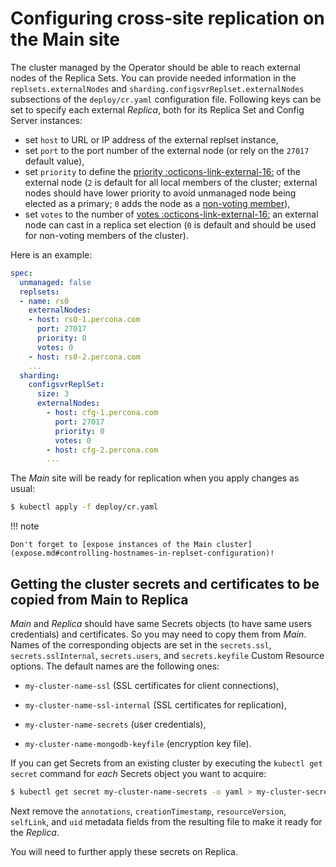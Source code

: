 # Configuring cross-site replication on the Main site

The cluster managed by the Operator should be able to reach external nodes of
the Replica Sets. You can provide needed information in the
`replsets.externalNodes` and `sharding.configsvrReplset.externalNodes`
subsections of the `deploy/cr.yaml` configuration file. Following keys can
be set to specify each external _Replica_, both for its Replica Set and Config
Server instances:

- set `host` to URL or IP address of the external replset instance,
- set `port` to the port number of the external node (or rely on the `27017`
  default value),
- set `priority` to define the [priority  :octicons-link-external-16:](https://docs.mongodb.com/manual/reference/replica-configuration/#mongodb-rsconf-rsconf.members-n-.priority)
    of the external node (`2` is default for all local members of the cluster;
    external nodes should have lower priority to avoid unmanaged node being elected
    as a primary; `0` adds the node as a [non-voting member](arbiter.md#adding-non-voting-nodes)),
- set `votes` to the number of [votes  :octicons-link-external-16:](https://docs.mongodb.com/manual/reference/replica-configuration/#mongodb-rsconf-rsconf.members-n-.votes)
    an external node can cast in a replica set election (`0` is default and
    should be used for non-voting members of the cluster).

Here is an example:

```yaml
spec:
  unmanaged: false
  replsets:
  - name: rs0
    externalNodes:
    - host: rs0-1.percona.com
      port: 27017
      priority: 0
      votes: 0
    - host: rs0-2.percona.com
    ...
  sharding:
    configsvrReplSet:
      size: 3
      externalNodes:
        - host: cfg-1.percona.com
          port: 27017
          priority: 0
          votes: 0
        - host: cfg-2.percona.com
        ...
```

The _Main_ site will be ready for replication when you apply changes as usual:

```{.bash data-prompt="$" }
$ kubectl apply -f deploy/cr.yaml
```

!!! note

    Don't forget to [expose instances of the Main cluster](expose.md#controlling-hostnames-in-replset-configuration)!

## Getting the cluster secrets and certificates to be copied from Main to Replica

_Main_ and _Replica_ should have same Secrets objects (to have same users
credentials) and certificates. So you may need to copy them from _Main_.
Names of the corresponding objects are set in the `secrets.ssl`,
`secrets.sslInternal`, `secrets.users`, and `secrets.keyfile` Custom Resource
options. The default names are the following ones:

* `my-cluster-name-ssl` (SSL certificates for client connections),

* `my-cluster-name-ssl-internal` (SSL certificates for replication),

* `my-cluster-name-secrets` (user credentials),

* `my-cluster-name-mongodb-keyfile` (encryption key file).

If you can get Secrets from an existing cluster by executing the
`kubectl get secret` command for _each_ Secrets object you want to acquire:

```{.bash data-prompt="$" }
$ kubectl get secret my-cluster-name-secrets -o yaml > my-cluster-secrets.yaml
```

Next remove the `annotations`, `creationTimestamp`, `resourceVersion`,
`selfLink`, and `uid` metadata fields from the resulting file to make it
ready for the _Replica_.

You will need to further apply these secrets on Replica.
